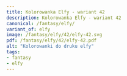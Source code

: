 ```yaml
---
title: Kolorowanka Elfy - wariant 42
description: Kolorowanka Elfy - wariant 42
canonical: /fantasy/elfy/
variant_of: elfy
image: /fantasy/elfy/42/elfy-42.svg
pdf: /fantasy/elfy/42/elfy-42.pdf
alt: "Kolorowanki do druku elfy"
tags:
- fantasy
- elfy
---
```

